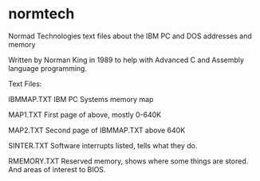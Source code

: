 normtech
========

Normad Technologies text files about the IBM PC and DOS addresses and memory

Written by Norman King in 1989 to help with Advanced C and Assembly language programming.


Text Files:

IBMMAP.TXT                   IBM PC Systems memory map

MAP1.TXT                     First page of above, mostly 0-640K

MAP2.TXT                     Second page of IBMMAP.TXT above 640K

SINTER.TXT                   Software interrupts listed, tells what they do.

RMEMORY.TXT                  Reserved memory, shows where some things are
                             stored. And areas of interest to BIOS.
